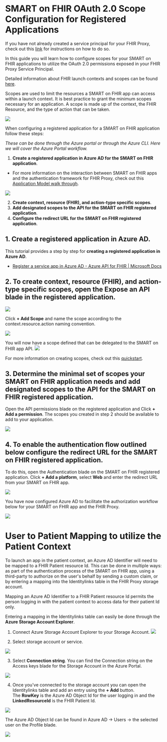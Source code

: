 # **SMART on FHIR OAuth 2.0 Scope Configuration for Registered Applications**

If you have not already created a service principal for your FHIR Proxy, check out this [link](https://github.com/corygstevenson/fhir-proxy/blob/azure-quickstart/docs/QuickstartDeployARM-bicep.md#step-2-deployment-cli-) for instructions on how to do so.

In this guide you will learn how to configure scopes for your SMART on FHIR applications to utilize the OAuth 2.0 permissions exposed in your FHIR Proxy Service Principal.

Detailed information about FHIR launch contexts and scopes can be found [here](http://www.hl7.org/fhir/smart-app-launch/scopes-and-launch-context/).

Scopes are used to limit the resources a SMART on FHIR app can access within a launch context. It is best practice to grant the minimum scopes necessary for an application. A scope is made up of the context, the FHIR Resource, and the type of action that can be taken.

![](images/smart_on_fhir_1.png)

When configuring a registered application for a SMART on FHIR application follow these steps:

_These can be done through the Azure portal or through the Azure CLI. Here we will cover the Azure Portal workflow._

1. **Create a registered application in Azure AD for the SMART on FHIR application**.

  - For more information on the interaction between SMART on FHIR apps and the authentication framework for FHIR Proxy, check out this [Application Model walk through](https://docs.microsoft.com/en-us/azure/active-directory/develop/application-model).

![](images/smart_on_fhir_2.png)

2. **Create context, resource (FHIR), and action-type specific scopes**.  
3. **Add designated scopes to the API for the SMART on FHIR registered application**.  
4. **Configure the redirect URL for the SMART on FHIR registered application**.    
  

## 1. **Create a registered application in Azure AD**.
  This tutorial provides a step by step for **creating a registered application in Azure AD**.

- [Register a service app in Azure AD - Azure API for FHIR | Microsoft Docs](https://docs.microsoft.com/en-us/azure/healthcare-apis/fhir/register-service-azure-ad-client-app)

## 2. To **create context, resource (FHIR), and action-type specific scopes**, open the Expose an API blade in the registered application.

![](images/smart_on_fhir_3.png)

Click **+ Add Scope** and name the scope according to the context.resource.action naming convention.

![](images/smart_on_fhir_4.png)

You will now have a scope defined that can be delegated to the SMART on FHIR app API.
![](images/smart_on_fhir_5.png)

For more information on creating scopes, check out this [quickstart](https://docs.microsoft.com/en-us/azure/active-directory/develop/quickstart-configure-app-expose-web-apis#:~:text=Sign%20in%20to%20the%20Azure%20portal.%20If%20you,Select%20Expose%20an%20API%20%3E%20Add%20a%20scope.).

## 3. Determine the minimal set of scopes your SMART on FHIR application needs and **add designated scopes to the API for the SMART on FHIR registered application**.

Open the API permissions blade on the registered application and Click **+ Add a permission**. The scopes you created in step 2 should be available to add to your application.

![](images/smart_on_fhir_6.png)

## 4. To enable the authentication flow outlined below **configure the redirect URL for the SMART on FHIR registered application**.

To do this, open the Authentication blade on the SMART on FHIR registered application. Click **+ Add a platform**, select **Web** and enter the redirect URL from your SMART on FHIR app.  

![](images/smart_on_fhir_7.png)

You have now configured Azure AD to facilitate the authorization workflow below for your SMART on FHIR app and the FHIR Proxy.  

![](images/smart_on_fhir_8.png)


# **User to Patient Mapping to utilize the Patient Context** 

To launch an app in the patient context, an Azure AD Identifier will need to be mapped to a FHIR Patient resource Id. This can be done in multiple ways: as part of the authentication process of the SMART on FHIR app, using a third-party to authorize on the user&#39;s behalf by sending a custom claim, or by entering a mapping into the Identitylinks table in the FHIR Proxy storage account.

Mapping an Azure AD Identifier to a FHIR Patient resource Id permits the person logging in with the patient context to access data for their patient Id only.

Entering a mapping in the Identitylinks table can easily be done through the **Azure Storage Account Explorer**.

1. Connect Azure Storage Account Explorer to your Storage Account.
![](images/smart_on_fhir_9.png) 

2. Select storage account or service.

![](images/smart_on_fhir_10.png)

3. Select **Connection string**. You can find the Connection string on the Access keys blade for the Storage Account in the Azure Portal.

![](images/smart_on_fhir_11.png)

4. Once you&#39;ve connected to the storage account you can open the Identitylinks table and add an entry using the **+ Add** button.  
The **RowKey** is the Azure AD Object Id for the user logging in and the **LinkedResourceId** is the FHIR Patient Id.  

![](images/smart_on_fhir_12.png)

The Azure AD Object Id can be found in Azure AD -> Users -> the selected user on the Profile blade.

![](images/smart_on_fhir_3.png) 
